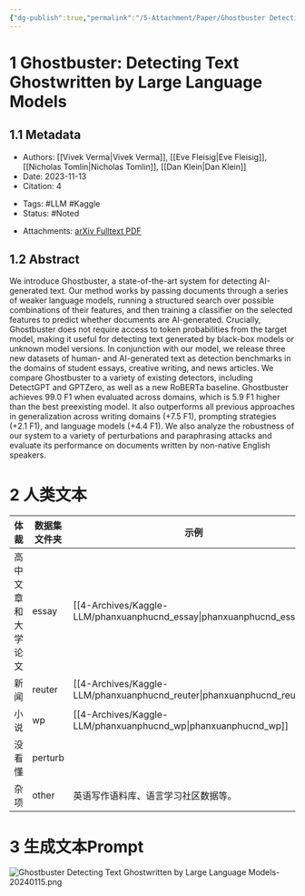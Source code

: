 ```yaml
---
{"dg-publish":true,"permalink":"/5-Attachment/Paper/Ghostbuster Detecting Text Ghostwritten by Large Language Models/"}
---
```


# 1 Ghostbuster: Detecting Text Ghostwritten by Large Language Models
## 1.1 Metadata
* Authors: [[Vivek Verma\|Vivek Verma]], [[Eve Fleisig\|Eve Fleisig]], [[Nicholas Tomlin\|Nicholas Tomlin]], [[Dan Klein\|Dan Klein]]
* Date: 2023-11-13
* Citation: 4
- Tags: #LLM #Kaggle
- Status: #Noted
* Attachments: [arXiv Fulltext PDF](zotero://open-pdf/library/items/QVPIUWPQ)
## 1.2 Abstract
We introduce Ghostbuster, a state-of-the-art system for detecting AI-generated text. Our method works by passing documents through a series of weaker language models, running a structured search over possible combinations of their features, and then training a classifier on the selected features to predict whether documents are AI-generated. Crucially, Ghostbuster does not require access to token probabilities from the target model, making it useful for detecting text generated by black-box models or unknown model versions. In conjunction with our model, we release three new datasets of human- and AI-generated text as detection benchmarks in the domains of student essays, creative writing, and news articles. We compare Ghostbuster to a variety of existing detectors, including DetectGPT and GPTZero, as well as a new RoBERTa baseline. Ghostbuster achieves 99.0 F1 when evaluated across domains, which is 5.9 F1 higher than the best preexisting model. It also outperforms all previous approaches in generalization across writing domains (+7.5 F1), prompting strategies (+2.1 F1), and language models (+4.4 F1). We also analyze the robustness of our system to a variety of perturbations and paraphrasing attacks and evaluate its performance on documents written by non-native English speakers.
# 2 人类文本
| 体裁 | 数据集文件夹 | 示例 |
| ---- | ---- | ---- |
| 高中文章和大学论文 | essay | [[4-Archives/Kaggle-LLM/phanxuanphucnd_essay\|phanxuanphucnd_essay]] |
| 新闻 | reuter | [[4-Archives/Kaggle-LLM/phanxuanphucnd_reuter\|phanxuanphucnd_reuter]] |
| 小说 | wp | [[4-Archives/Kaggle-LLM/phanxuanphucnd_wp\|phanxuanphucnd_wp]] |
| 没看懂 | perturb |  |
| 杂项 | other | 英语写作语料库、语言学习社区数据等。 |
# 3 生成文本Prompt
![Ghostbuster Detecting Text Ghostwritten by Large Language Models-20240115.png](/img/user/5-Attachment/Image/Ghostbuster%20Detecting%20Text%20Ghostwritten%20by%20Large%20Language%20Models-20240115.png)